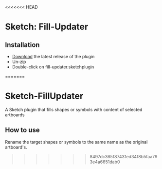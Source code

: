<<<<<<< HEAD

# Sketch: Fill-Updater

## Installation

- [Download](../../releases/latest/download/fill-updater.sketchplugin.zip) the latest release of the plugin
- Un-zip
- Double-click on fill-updater.sketchplugin

=======

# Sketch-FillUpdater

A Sketch plugin that fills shapes or symbols with content of selected artboards

## How to use

Rename the target shapes or symbols to the same name as the original artboard's.

> > > > > > > 8497dc365f87431ed34f8b5faa793e4a6651dab0
